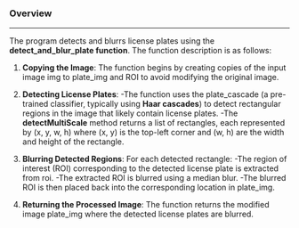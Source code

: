 
### Overview

___

The program detects and blurrs license plates using the **detect_and_blur_plate function**. 
The function description is as follows:
1. **Copying the Image**: The function begins by creating copies of the input image img to plate_img and ROI to avoid modifying the original image.

2. **Detecting License Plates**:
  -The function uses the plate_cascade (a pre-trained classifier, typically using **Haar cascades**) to detect rectangular regions in the image that likely contain license plates.
  -The **detectMultiScale** method returns a list of rectangles, each represented by (x, y, w, h) where (x, y) is the top-left corner and (w, h) are the width and height of the rectangle.

3. **Blurring Detected Regions**:
   For each detected rectangle:
   -The region of interest (ROI) corresponding to the detected license plate is extracted from roi.
   -The extracted ROI is blurred using a median blur.
   -The blurred ROI is then placed back into the corresponding location in plate_img.

4. **Returning the Processed Image**: The function returns the modified image plate_img where the detected license plates are blurred.

